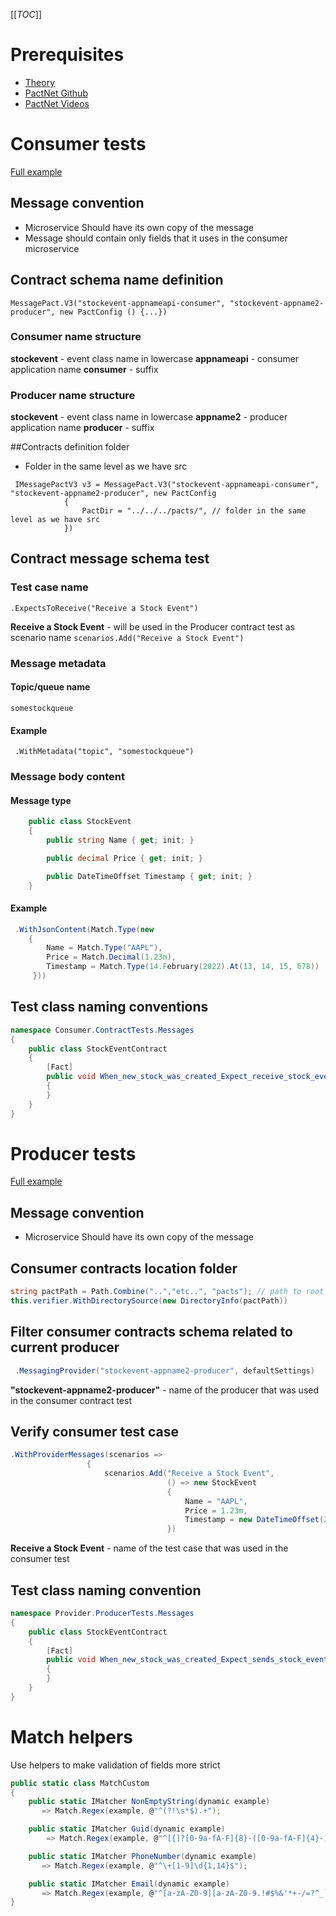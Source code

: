 [[_TOC_]]
# Prerequisites
* [Theory](https://github.com/khdevnet/testing/blob/main/ContractTestsTheory.MD)
* [PactNet Github](https://github.com/pact-foundation/pact-net)
* [PactNet Videos](https://www.youtube.com/playlist?list=PLwy9Bnco-IpfZ72VQ7hce8GicVZs7nm0i)

# Consumer tests
[Full example](https://github.com/pact-foundation/pact-net/blob/master/samples/Messaging/Consumer.Tests/StockEventProcessorTests.cs)
## Message convention
* Microservice Should have its own copy of the message
* Message should contain only fields that it uses in the consumer microservice

## Contract schema name definition

```
MessagePact.V3("stockevent-appnameapi-consumer", "stockevent-appname2-producer", new PactConfig () {...})
```
### Consumer name structure
**stockevent** - event class name in lowercase
**appnameapi** - consumer application name
**consumer** - suffix

### Producer name structure
**stockevent** - event class name in lowercase
**appname2** - producer application name
**producer** - suffix

##Contracts definition folder
* Folder in the same level as we have src
```
 IMessagePactV3 v3 = MessagePact.V3("stockevent-appnameapi-consumer", "stockevent-appname2-producer", new PactConfig
            {
                PactDir = "../../../pacts/", // folder in the same level as we have src
            })
```
## Contract message schema test
### Test case name
```
.ExpectsToReceive("Receive a Stock Event")
```
**Receive a Stock Event** - will be used in the Producer contract test as scenario name ```scenarios.Add("Receive a Stock Event")```

### Message metadata
#### Topic/queue name
```
somestockqueue
```
#### Example
```
 .WithMetadata("topic", "somestockqueue")
```

### Message body content
#### Message type
```csharp
    public class StockEvent
    {
        public string Name { get; init; }

        public decimal Price { get; init; }

        public DateTimeOffset Timestamp { get; init; }
    }
```
#### Example
```csharp
 .WithJsonContent(Match.Type(new
    {
        Name = Match.Type("AAPL"),
        Price = Match.Decimal(1.23m),
        Timestamp = Match.Type(14.February(2022).At(13, 14, 15, 678))
     }))
```
## Test class naming conventions
```csharp
namespace Consumer.ContractTests.Messages
{
    public class StockEventContract
    {
        [Fact]
        public void When_new_stock_was_created_Expect_receive_stock_event()
        {
        }
    }
}
```
# Producer tests
[Full example](https://github.com/pact-foundation/pact-net/blob/master/samples/Messaging/Provider.Tests/StockEventGeneratorTests.cs)

## Message convention
* Microservice Should have its own copy of the message

## Consumer contracts location folder
```csharp
string pactPath = Path.Combine("..","etc..", "pacts"); // path to root of the project + pacts folder
this.verifier.WithDirectorySource(new DirectoryInfo(pactPath))
```

## Filter consumer contracts schema related to current producer
```csharp
 .MessagingProvider("stockevent-appname2-producer", defaultSettings)
```
**"stockevent-appname2-producer"** - name of the producer that was used in the consumer contract test
## Verify consumer test case
```csharp
.WithProviderMessages(scenarios =>
                 {
                     scenarios.Add("Receive a Stock Event",
                                   () => new StockEvent
                                   {
                                       Name = "AAPL",
                                       Price = 1.23m,
                                       Timestamp = new DateTimeOffset(2022, 2, 14, 13, 14, 15, TimeSpan.Zero)
                                   })
```
**Receive a Stock Event** - name of the test case that was used in the consumer test

## Test class naming convention
```csharp
namespace Provider.ProducerTests.Messages
{
    public class StockEventContract
    {
        [Fact]
        public void When_new_stock_was_created_Expect_sends_stock_event()
        {
        }
    }
}

```
# Match helpers
Use helpers to make validation of fields more strict
```csharp
public static class MatchCustom
{
    public static IMatcher NonEmptyString(dynamic example)
       => Match.Regex(example, @"^(?!\s*$).+");

    public static IMatcher Guid(dynamic example)
        => Match.Regex(example, @"^[{]?[0-9a-fA-F]{8}-([0-9a-fA-F]{4}-){3}[0-9a-fA-F]{12}[}]?$");

    public static IMatcher PhoneNumber(dynamic example)
       => Match.Regex(example, @"^\+[1-9]\d{1,14}$");

    public static IMatcher Email(dynamic example)
       => Match.Regex(example, @"^[a-zA-Z0-9][a-zA-Z0-9.!#$%&'*+-/=?^_`{|}~]*?[a-zA-Z0-9._-]?@[a-zA-Z0-9][a-zA-Z0-9._-]*?[a-zA-Z0-9]?\\.[a-zA-Z]{2,63}$");
}
```
